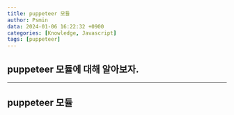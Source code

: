 ```yaml
---
title: puppeteer 모듈
author: Psmin
data: 2024-01-06 16:22:32 +0900
categories: [Knowledge, Javascript]
tags: [puppeteer]
---
```


## puppeteer 모듈에 대해 알아보자.

---

## puppeteer 모듈
